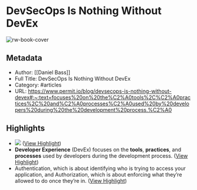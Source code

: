 # DevSecOps Is Nothing Without DevEx

![rw-book-cover](https://media.graphassets.com/oE5bi0tqSOWN03928P68)

## Metadata
- Author: [[Daniel Bass]]
- Full Title: DevSecOps Is Nothing Without DevEx
- Category: #articles
- URL: https://www.permit.io/blog/devsecops-is-nothing-without-devex#:~:text=focuses%20on%20the%C2%A0tools%2C%C2%A0practices%2C%20and%C2%A0processes%C2%A0used%20by%20developers%20during%20the%20development%20process.%C2%A0

## Highlights
- ![](https://www.permit.io/_next/image?url=https%3A%2F%2Fmedia.graphassets.com%2FoE5bi0tqSOWN03928P68&w=3840&q=60) ([View Highlight](https://read.readwise.io/read/01hmrtjn5kqay3qhb8fhmj9be0))
- **Developer Experience** (DevEx) focuses on the **tools**, **practices**, and **processes** used by developers during the development process. ([View Highlight](https://read.readwise.io/read/01hmrtk5m4b3mxg0s0w94y99bk))
- Authentication, which is about identifying who is trying to access your application, and Authorization, which is about enforcing what they’re allowed to do once they’re in. ([View Highlight](https://read.readwise.io/read/01hmrtn3kvc8wtqcy810sdvbfp))
